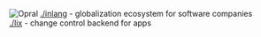 ![Opral](https://avatars.githubusercontent.com/u/91317568?s=64&v=4)
[./inlang](./inlang) - globalization ecosystem for software companies   
[./lix](./lix) - change control backend for apps

